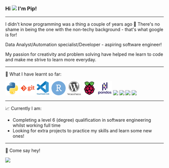 ### Hi <img src="https://raw.githubusercontent.com/MartinHeinz/MartinHeinz/master/wave.gif" height="30"/> I'm Pip! 
---

I didn't know programming was a thing a couple of years ago :star_struck: There's no shame in being the one with the non-techy background - that's what google is for!

Data Analyst/Automation specialist/Developer - aspiring software engineer!

My passion for creativity and problem solving have helped me learn to code and make me strive to learn more everyday.

---
:briefcase: What I have learnt so far:

<img src="https://github.com/devicons/devicon/blob/master/icons/python/python-original.svg" height="45"/> <img src="https://github.com/devicons/devicon/blob/master/icons/git/git-plain-wordmark.svg" height="45"/> <img src="https://github.com/devicons/devicon/blob/master/icons/vscode/vscode-original-wordmark.svg" height="45"/> <img src="https://github.com/devicons/devicon/blob/master/icons/rstudio/rstudio-original.svg" height="45"/> <img src="https://github.com/devicons/devicon/blob/master/icons/wordpress/wordpress-plain-wordmark.svg" height="45"/> <img src="https://github.com/devicons/devicon/blob/master/icons/raspberrypi/raspberrypi-original.svg" height="45"/> <img src="https://github.com/devicons/devicon/blob/master/icons/pandas/pandas-original-wordmark.svg" height="45"/> <img src="https://user-images.githubusercontent.com/23016064/32404921-03554c5a-c15b-11e7-9a46-059351545bdf.png" height="45"/> <img src="https://github.com/marclelijveld/Power-BI-Icons/blob/main/PNG/PowerBI.png" height="45"/> <img src="https://github.com/microsoft/PowerBI-Icons/blob/main/PNG/PowerApps-Colored.png" height="45"/> <img src="https://github.com/microsoft/PowerBI-Icons/blob/main/PNG/PowerAutomate-Colored.png" height="45"/>


---

:chart_with_upwards_trend: Currently I am:
 - Completing a level 6 (degree) qualification in software engineering whilst working full time
 - Looking for extra projects to practice my skills and learn some new ones!

---

:speech_balloon: Come say hey!

<a href="https://www.linkedin.com/in/pip-austin-222615173/"><img src = "https://img.shields.io/badge/LinkedIn-0077B5?style=for-the-badge&logo=linkedin&logoColor=white"/></a>



<!--
**pippayyy/pippayyy** is a ✨ _special_ ✨ repository because its `README.md` (this file) appears on your GitHub profile.

Here are some ideas to get you started:

- 🔭 I’m currently working on ...
- 🌱 I’m currently learning ...
- 👯 I’m looking to collaborate on ...
- 🤔 I’m looking for help with ...
- 💬 Ask me about ...
- 📫 How to reach me: ...
- 😄 Pronouns: ...
- ⚡ Fun fact: ...
-->
